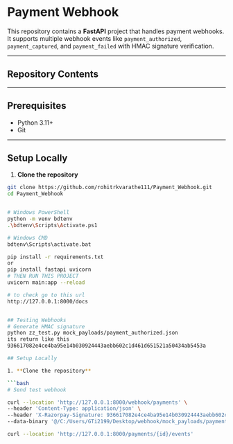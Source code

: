 
# Payment Webhook

This repository contains a **FastAPI** project that handles payment webhooks. It supports multiple webhook events like `payment_authorized`, `payment_captured`, and `payment_failed` with HMAC signature verification.

---

## Repository Contents



---

## Prerequisites

- Python 3.11+
- Git

---

## Setup Locally

1. **Clone the repository**

```bash
git clone https://github.com/rohitrkvarathe111/Payment_Webhook.git
cd Payment_Webhook


# Windows PowerShell
python -m venv bdtenv
.\bdtenv\Scripts\Activate.ps1

# Windows CMD
bdtenv\Scripts\activate.bat

pip install -r requirements.txt
or
pip install fastapi uvicorn
# THEN RUN THIS PROJECT
uvicorn main:app --reload

# to check go to this url
http://127.0.0.1:8000/docs


## Testing Webhooks
# Generate HMAC signature
python zz_test.py mock_payloads/payment_authorized.json
its return like this
936617082e4ce4ba95e14b030924443aebb602c1d461d651521a50434ab5453a

## Setup Locally

1. **Clone the repository**

```bash
# Send test webhook

curl --location 'http://127.0.0.1:8000/webhook/payments' \
--header 'Content-Type: application/json' \
--header 'X-Razorpay-Signature: 936617082e4ce4ba95e14b030924443aebb602c1d461d651521a50434ab5453a' \
--data-binary '@/C:/Users/GTi2199/Desktop/webhook/mock_payloads/payment_authorized.json'

curl --location 'http://127.0.0.1:8000/payments/{id}/events'





